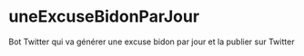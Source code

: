 # uneExcuseBidonParJour

Bot Twitter qui va générer une excuse bidon par jour et la publier sur Twitter
